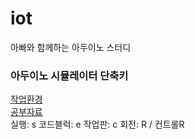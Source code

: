 # iot
아빠와 함께하는 아두이노 스터디

### 아두이노 시뮬레이터 단축키
[작업환경](https://www.tinkercad.com)</br>
[공부자료](https://wikidocs.net/30776)</br>
실행: s
코드블럭: e
작업판: c
회전: R / 컨트롤R
